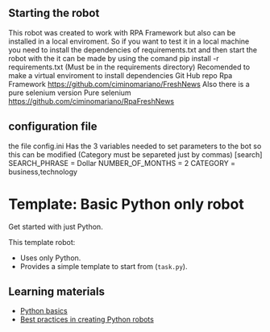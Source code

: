 ## Starting the robot
This robot was created to work with RPA Framework
but also can be installed in a local enviroment.
So if you want to test it in a local machine
you need to install the dependencies of requirements.txt 
and then start the robot with the 
it can be made by using the comand
pip install -r requirements.txt (Must be in the requirements
directory)
Recomended to make a virtual enviroment to install 
dependencies
Git Hub repo 
Rpa Framework https://github.com/ciminomariano/FreshNews
Also there is a pure selenium version
Pure selenium https://github.com/ciminomariano/RpaFreshNews
## configuration file
the file config.ini Has the 3 variables needed to set
parameters to the bot so this can be modified
(Category must be separeted just by commas)
[search]
SEARCH_PHRASE = Dollar
NUMBER_OF_MONTHS = 2
CATEGORY = business,technology


# Template: Basic Python only robot

Get started with just Python.

This template robot:

- Uses only Python.
- Provides a simple template to start from (`task.py`).

## Learning materials

- [Python basics](https://robocorp.com/docs/languages-and-frameworks/python)
- [Best practices in creating Python robots](https://robocorp.com/docs/development-guide/qa-and-best-practices/python-robots)


